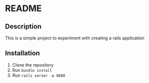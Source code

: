 # README

## Description

This is a simple project to experiment with creating a rails application

## Installation

1. Clone the repository
2. Run `bundle install`
3. Run `rails server -p 8080`
